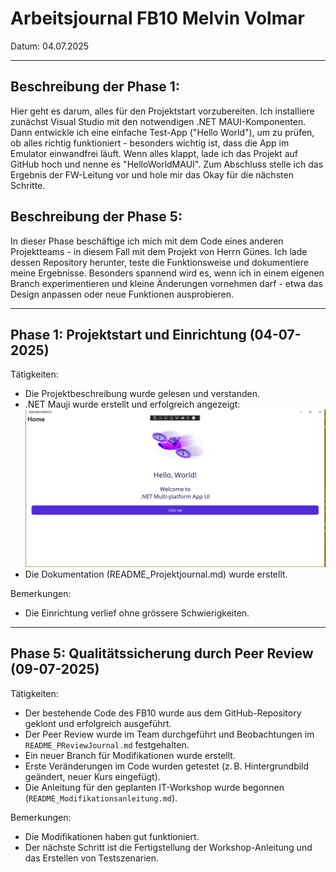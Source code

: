 # Arbeitsjournal  FB10 Melvin Volmar

Datum: 04.07.2025

---

## Beschreibung der Phase 1:
Hier geht es darum, alles für den Projektstart vorzubereiten. Ich installiere zunächst Visual Studio mit den notwendigen .NET MAUI-Komponenten. Dann entwickle ich eine einfache Test-App ("Hello World"), um zu prüfen, ob alles richtig funktioniert - besonders wichtig ist, dass die App im Emulator einwandfrei läuft. Wenn alles klappt, lade ich das Projekt auf GitHub hoch und nenne es "HelloWorldMAUI". Zum Abschluss stelle ich das Ergebnis der FW-Leitung vor und hole mir das Okay für die nächsten Schritte.

## Beschreibung der Phase 5:
In dieser Phase beschäftige ich mich mit dem Code eines anderen Projektteams - in diesem Fall mit dem Projekt von Herrn Günes. Ich lade dessen Repository herunter, teste die Funktionsweise und dokumentiere meine Ergebnisse. Besonders spannend wird es, wenn ich in einem eigenen Branch experimentieren und kleine Änderungen vornehmen darf - etwa das Design anpassen oder neue Funktionen ausprobieren.

---

## Phase 1: Projektstart und Einrichtung (04-07-2025)

Tätigkeiten:
- Die Projektbeschreibung wurde gelesen und verstanden.
- .NET Mauji wurde erstellt und erfolgreich angezeigt:
![alt text](Net_Mauji.png "Title")
- Die Dokumentation (README_Projektjournal.md) wurde erstellt.

Bemerkungen:
- Die Einrichtung verlief ohne grössere Schwierigkeiten.

---

## Phase 5: Qualitätssicherung durch Peer Review (09-07-2025)

Tätigkeiten:
- Der bestehende Code des FB10 wurde aus dem GitHub-Repository geklont und erfolgreich ausgeführt.
- Der Peer Review wurde im Team durchgeführt und Beobachtungen im `README_PReviewJournal.md` festgehalten.
- Ein neuer Branch für Modifikationen wurde erstellt.
- Erste Veränderungen im Code wurden getestet (z. B. Hintergrundbild geändert, neuer Kurs eingefügt).
- Die Anleitung für den geplanten IT-Workshop wurde begonnen (`README_Modifikationsanleitung.md`).

Bemerkungen:
- Die Modifikationen haben gut funktioniert.
- Der nächste Schritt ist die Fertigstellung der Workshop-Anleitung und das Erstellen von Testszenarien.
